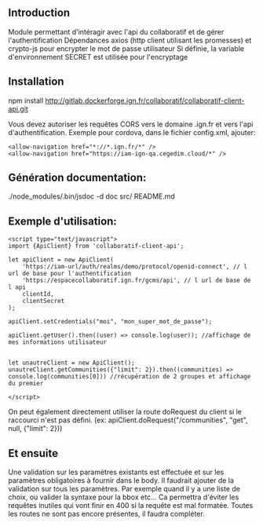 ## Introduction

Module permettant d'intéragir avec l'api du collaboratif et de gérer l'authentification
Dépendances axios (http client utilisant les promesses) et crypto-js pour encrypter le mot de passe utilisateur
Si définie, la variable d'environnement SECRET est utilisée pour l'encryptage

## Installation

npm install http://gitlab.dockerforge.ign.fr/collaboratif/collaboratif-client-api.git

Vous devez autoriser les requêtes CORS vers le domaine .ign.fr et vers l'api d'authentification. Exemple pour cordova, dans le fichier config.xml, ajouter:

```
<allow-navigation href="*://*.ign.fr/*" />
<allow-navigation href="https://iam-ign-qa.cegedim.cloud/*" />
```

## Génération documentation:

./node_modules/.bin/jsdoc -d doc src/ README.md

## Exemple d'utilisation:

```
<script type="text/javascript">
import {ApiClient} from 'collaboratif-client-api';

let apiClient = new ApiClient(
    'https://iam-url/auth/realms/demo/protocol/openid-connect', // l url de base pour l'authentification
    'https://espacecollaboratif.ign.fr/gcms/api', // l url de base de l api
    clientId,
    clientSecret
);

apiClient.setCredentials("moi", "mon_super_mot_de_passe");

apiClient.getUser().then((user) => console.log(user)); //affichage de mes informations utilisateur


let unautreClient = new ApiClient();
unautreClient.getCommunities({"limit": 2}).then((communities) => console.log(communities[0])) //récupération de 2 groupes et affichage du premier

</script>
```

On peut également directement utiliser la route doRequest du client si le raccourci n'est pas défini. (ex: apiClient.doRequest("/communities", "get", null, {"limit": 2}))

## Et ensuite

Une validation sur les paramètres existants est effectuée et sur les paramètres obligatoires à fournir dans le body. Il faudrait ajouter de la validation sur tous les paramètres. Par exemple quand il y a une liste de choix, ou valider la syntaxe pour la bbox etc... Ca permettra d'éviter les requêtes inutiles qui vont finir en 400 si la requête est mal formatée.
Toutes les routes ne sont pas encore présentes, il faudra compléter.